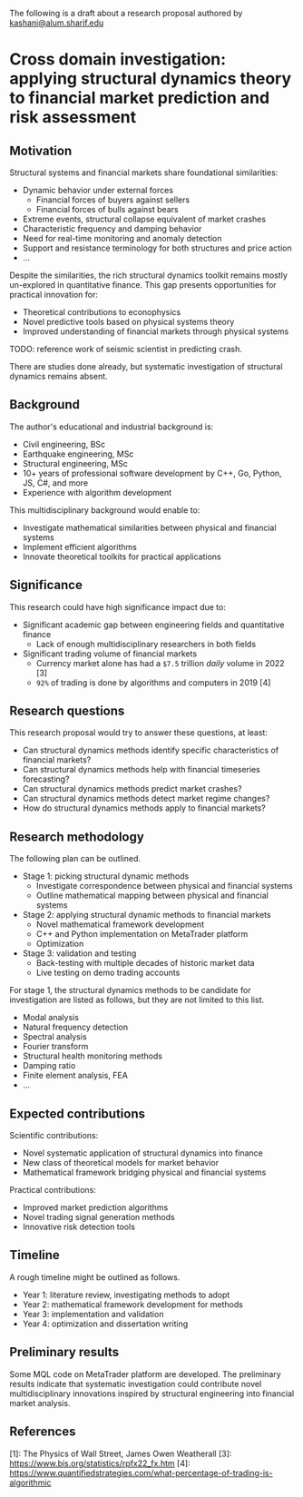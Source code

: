 The following is a draft about a research proposal authored by kashani@alum.sharif.edu

# Cross domain investigation: applying structural dynamics theory to financial market prediction and risk assessment

## Motivation

Structural systems and financial markets share foundational similarities:

* Dynamic behavior under external forces
   * Financial forces of buyers against sellers
   * Financial forces of bulls against bears
* Extreme events, structural collapse equivalent of market crashes
* Characteristic frequency and damping behavior
* Need for real-time monitoring and anomaly detection
* Support and resistance terminology for both structures and price action
* ...

Despite the similarities, the rich structural dynamics toolkit remains mostly un-explored in quantitative finance. This gap presents opportunities for practical innovation for:

* Theoretical contributions to econophysics
* Novel predictive tools based on physical systems theory
* Improved understanding of financial markets through physical systems

TODO: reference work of seismic scientist in predicting crash.

There are studies done already, but systematic investigation of structural dynamics remains absent.

## Background

The author's educational and industrial background is:

* Civil engineering, BSc
* Earthquake engineering, MSc
* Structural engineering, MSc
* 10+ years of professional software development by C++, Go, Python, JS, C#, and more
* Experience with algorithm development

This multidisciplinary background would enable to:

* Investigate mathematical similarities between physical and financial systems
* Implement efficient algorithms
* Innovate theoretical toolkits for practical applications

## Significance

This research could have high significance impact due to:

* Significant academic gap between engineering fields and quantitative finance
   * Lack of enough multidisciplinary researchers in both fields
* Significant trading volume of financial markets
   * Currency market alone has had a `$7.5` trillion _daily_ volume in 2022 [3]
   * `92%` of trading is done by algorithms and computers in 2019 [4]

## Research questions

This research proposal would try to answer these questions, at least:

* Can structural dynamics methods identify specific characteristics of financial markets?
* Can structural dynamics methods help with financial timeseries forecasting?
* Can structural dynamics methods predict market crashes?
* Can structural dynamics methods detect market regime changes?
* How do structural dynamics methods apply to financial markets?

## Research methodology

The following plan can be outlined.

* Stage 1: picking structural dynamic methods
   * Investigate correspondence between physical and financial systems
   * Outline mathematical mapping between physical and financial systems
* Stage 2: applying structural dynamic methods to financial markets
   * Novel mathematical framework development
   * C++ and Python implementation on MetaTrader platform
   * Optimization
* Stage 3: validation and testing
   * Back-testing with multiple decades of historic market data
   * Live testing on demo trading accounts

For stage 1, the structural dynamics methods to be candidate for investigation are listed as follows, but they are not limited to this list.

* Modal analysis
* Natural frequency detection
* Spectral analysis
* Fourier transform
* Structural health monitoring methods
* Damping ratio
* Finite element analysis, FEA
* ...

## Expected contributions

Scientific contributions:

* Novel systematic application of structural dynamics into finance
* New class of theoretical models for market behavior
* Mathematical framework bridging physical and financial systems

Practical contributions:

* Improved market prediction algorithms
* Novel trading signal generation methods
* Innovative risk detection tools

## Timeline

A rough timeline might be outlined as follows.

* Year 1: literature review, investigating methods to adopt
* Year 2: mathematical framework development for methods
* Year 3: implementation and validation
* Year 4: optimization and dissertation writing

## Preliminary results

Some MQL code on MetaTrader platform are developed. The preliminary results indicate that systematic investigation could contribute novel multidisciplinary innovations inspired by structural engineering into financial market analysis.

## References

[1]: The Physics of Wall Street, James Owen Weatherall
[3]: https://www.bis.org/statistics/rpfx22_fx.htm
[4]: https://www.quantifiedstrategies.com/what-percentage-of-trading-is-algorithmic
